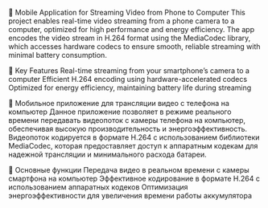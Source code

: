 📱 Mobile Application for Streaming Video from Phone to Computer
This project enables real-time video streaming from a phone camera to a computer, optimized for high performance and energy efficiency. The app encodes the video stream in H.264 format using the MediaCodec library, which accesses hardware codecs to ensure smooth, reliable streaming with minimal battery consumption.

🌟 Key Features
Real-time streaming from your smartphone’s camera to a computer
Efficient H.264 encoding using hardware-accelerated codecs
Optimized for energy efficiency, maintaining battery life during streaming



📱 Мобильное приложение для трансляции видео с телефона на компьютер
Данное приложение позволяет в режиме реального времени передавать видеопоток с камеры телефона на компьютер, обеспечивая высокую производительность и энергоэффективность. Видеопоток кодируется в формате H.264 с использованием библиотеки MediaCodec, которая предоставляет доступ к аппаратным кодекам для надежной трансляции и минимального расхода батареи.

🌟 Основные функции
Передача видео в реальном времени с камеры смартфона на компьютер
Эффективное кодирование в формате H.264 с использованием аппаратных кодеков
Оптимизация энергоэффективности для увеличения времени работы аккумулятора
